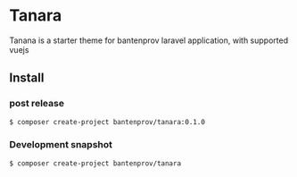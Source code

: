 # Tanara

Tanana is a starter theme for bantenprov laravel application, with supported vuejs

## Install

### post release
```sh
$ composer create-project bantenprov/tanara:0.1.0
```

### Development snapshot
```sh
$ composer create-project bantenprov/tanara
```

